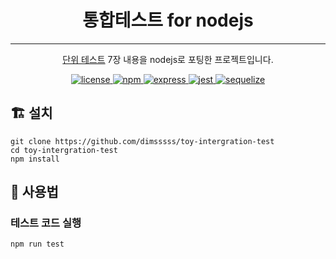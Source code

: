 <p align="center">
    <h1 align="center">
        통합테스트 for nodejs
    </h1>
    <hr width=”15px” color=”black” noshade />
    <p align="center"><a href="http://www.yes24.com/Product/Goods/104084175">단위 테스트</a> 7장 내용을 nodejs로 포팅한 프로젝트입니다<a href="https://github.com/dimsssss/toy-intergration-test"></a>.</p>
</p>

<p align="center">
    <a href="">
        <img alt="license" src="https://img.shields.io/github/license/dimsssss/toy-intergration-test">
    </a>
    <a href="">
        <img alt="npm" src="https://img.shields.io/node/v-lts/npm?label=npm&logo=npm">
    </a>
    <a href="">
        <img alt="express" src="https://img.shields.io/node/v-lts/express?label=express&logo=express">
    </a>
    <a href="">
        <img alt="jest" src="https://img.shields.io/node/v-lts/express?label=jest&logo=jest">
    </a>
    <a href="">
        <img alt="sequelize" src="https://img.shields.io/node/v-lts/sequelize?label=sequelize&logo=sequelize">
    </a>
</p>

## 🏗 설치

```shell
git clone https://github.com/dimsssss/toy-intergration-test
cd toy-intergration-test
npm install
```

## 🧾 사용법

### 테스트 코드 실행

```shell
npm run test
```
